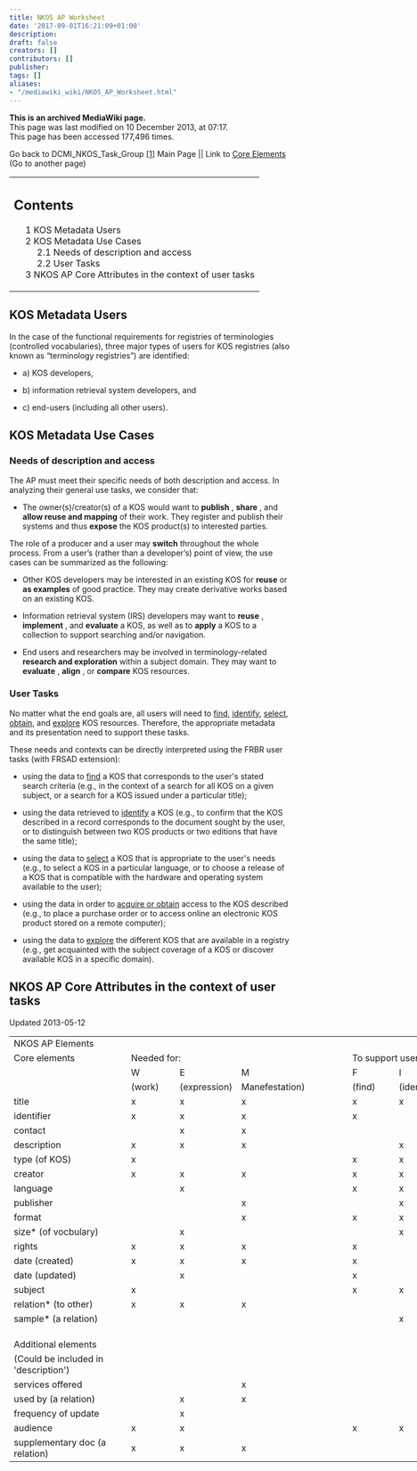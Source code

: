 ```yaml
---
title: NKOS AP Worksheet
date: '2017-09-01T16:21:09+01:00'
description: 
draft: false
creators: []
contributors: []
publisher: 
tags: []
aliases:
- "/mediawiki_wiki/NKOS_AP_Worksheet.html"
---
```


 **This is an archived MediaWiki page.**  
This page was last modified on 10 December 2013, at 07:17.  
This page has been accessed 177,496 times.

Go back to DCMI\_NKOS\_Task\_Group [[1]](/mediawiki_wiki/DCMI_NKOS_Task_Group) Main Page || Link to [Core Elements](/mediawiki_wiki/Core_Elements "Core Elements") (Go to another page)

<table id="toc" class="toc">
  <tr>
    <td>
      <div id="toctitle">
        <h2>Contents</h2>
      </div>
      <ul>
        <li class="toclevel-1 tocsection-1"><a href="#KOS_Metadata_Users"><span class="tocnumber">1</span> <span class="toctext">KOS Metadata Users</span></a></li>
        <li class="toclevel-1 tocsection-2">
          <a href="#KOS_Metadata_Use_Cases"><span class="tocnumber">2</span> <span class="toctext">KOS Metadata Use Cases</span></a>
          <ul>
            <li class="toclevel-2 tocsection-3"><a href="#Needs_of_description_and_access"><span class="tocnumber">2.1</span> <span class="toctext">Needs of description and access</span></a></li>
            <li class="toclevel-2 tocsection-4"><a href="#User_Tasks"><span class="tocnumber">2.2</span> <span class="toctext">User Tasks</span></a></li>
          </ul>
        </li>
        <li class="toclevel-1 tocsection-5"><a href="#NKOS_AP_Core_Attributes_in_the_context_of_user_tasks"><span class="tocnumber">3</span> <span class="toctext">NKOS AP Core Attributes in the context of user tasks</span></a></li>
      </ul>
    </td>
  </tr>
</table>

## KOS Metadata Users 

In the case of the functional requirements for registries of terminologies (controlled vocabularies), three major types of users for KOS registries (also known as “terminology registries”) are identified:

- a) KOS developers, 

- b) information retrieval system developers, and 

- c) end-users (including all other users). 

## KOS Metadata Use Cases 

### Needs of description and access 

The AP must meet their specific needs of both description and access. In analyzing their general use tasks, we consider that:

- The owner(s)/creator(s) of a KOS would want to **publish** , **share** , and **allow reuse and mapping** of their work. They register and publish their systems and thus **expose** the KOS product(s) to interested parties. 

The role of a producer and a user may **switch** throughout the whole process. From a user’s (rather than a developer’s) point of view, the use cases can be summarized as the following:

- Other KOS developers may be interested in an existing KOS for **reuse** or **as examples** of good practice. They may create derivative works based on an existing KOS.

- Information retrieval system (IRS) developers may want to **reuse** , **implement** , and **evaluate** a KOS, as well as to **apply** a KOS to a collection to support searching and/or navigation.

- End users and researchers may be involved in terminology-related **research and exploration** within a subject domain. They may want to **evaluate** , **align** , or **compare** KOS resources.

### User Tasks 

No matter what the end goals are, all users will need to [find](/index.php?title=Find&action=edit&redlink=1 "Find (page does not exist)"), [identify](/index.php?title=Identify&action=edit&redlink=1 "Identify (page does not exist)"), [select](/index.php?title=Select&action=edit&redlink=1 "Select (page does not exist)"), [obtain](/index.php?title=Obtain&action=edit&redlink=1 "Obtain (page does not exist)"), and [explore](/index.php?title=Explore&action=edit&redlink=1 "Explore (page does not exist)") KOS resources. Therefore, the appropriate metadata and its presentation need to support these tasks.

These needs and contexts can be directly interpreted using the FRBR user tasks (with FRSAD extension):

- using the data to [find](/index.php?title=Find&action=edit&redlink=1 "Find (page does not exist)") a KOS that corresponds to the user's stated search criteria (e.g., in the context of a search for all KOS on a given subject, or a search for a KOS issued under a particular title); 

- using the data retrieved to [identify](/index.php?title=Identify&action=edit&redlink=1 "Identify (page does not exist)") a KOS (e.g., to confirm that the KOS described in a record corresponds to the document sought by the user, or to distinguish between two KOS products or two editions that have the same title); 

- using the data to [select](/index.php?title=Select&action=edit&redlink=1 "Select (page does not exist)") a KOS that is appropriate to the user's needs (e.g., to select a KOS in a particular language, or to choose a release of a KOS that is compatible with the hardware and operating system available to the user); 

- using the data in order to [acquire or obtain](/index.php?title=Acquire_or_obtain&action=edit&redlink=1 "Acquire or obtain (page does not exist)") access to the KOS described (e.g., to place a purchase order or to access online an electronic KOS product stored on a remote computer); 

- using the data to [explore](/index.php?title=Explore&action=edit&redlink=1 "Explore (page does not exist)") the different KOS that are available in a registry (e.g., get acquainted with the subject coverage of a KOS or discover available KOS in a specific domain).

## NKOS AP Core Attributes in the context of user tasks 

Updated 2013-05-12

<table border="0" cellpadding="0" cellspacing="0" width="799" style="border-collapse: collapse;table-layout:fixed;width:799pt">
  <tr style="height:20.0pt">
    <td height="20" class="xl70" width="190" style="height:20.0pt;width:190pt">NKOS AP
      Elements</td>
    <td width="65" style="width:65pt"></td>
    <td width="65" style="width:65pt"></td>
    <td width="89" style="width:89pt"></td>
    <td width="65" style="width:65pt"></td>
    <td width="65" style="width:65pt"></td>
    <td width="65" style="width:65pt"></td>
    <td width="65" style="width:65pt"></td>
    <td width="65" style="width:65pt"></td>
    <td width="65" style="width:65pt"></td>
  </tr>
  <tr style="height:17.0pt">
    <td height="17" class="xl68" style="height:17.0pt">Core elements </td>
    <td colspan="3" class="xl69">Needed for:</td>
    <td></td>
    <td colspan="5" class="xl69">To support users to:</td>
  </tr>
  <tr style="height:16.0pt">
    <td height="16" style="height:16.0pt"></td>
    <td class="xl65">W<span style="mso-spacerun:yes">  </span>
    </td>
    <td class="xl65">E<span style="mso-spacerun:yes">  </span>
    </td>
    <td class="xl65">M<span style="mso-spacerun:yes">  </span>
    </td>
    <td></td>
    <td class="xl65">F</td>
    <td class="xl65">I</td>
    <td class="xl65">S</td>
    <td class="xl65">O</td>
    <td class="xl65">E</td>
  </tr>
  <tr style="height:15.0pt">
    <td height="15" style="height:15.0pt"></td>
    <td class="xl65">(work)</td>
    <td class="xl65">(expression)</td>
    <td class="xl65">Manefestation)</td>
    <td></td>
    <td class="xl65">(find)</td>
    <td class="xl65">(identify)</td>
    <td class="xl65">(select)</td>
    <td class="xl65">(obtain)</td>
    <td class="xl65">(explore)<span style="mso-spacerun:yes"> </span>
    </td>
  </tr>
  <tr style="height:15.0pt">
    <td height="15" style="height:15.0pt">title</td>
    <td class="xl65">x</td>
    <td class="xl65">x</td>
    <td class="xl65">x</td>
    <td class="xl65"></td>
    <td class="xl65">x</td>
    <td class="xl65">x</td>
    <td class="xl65"></td>
    <td class="xl65"></td>
    <td class="xl65"></td>
  </tr>
  <tr style="height:15.0pt">
    <td height="15" style="height:15.0pt">identifier</td>
    <td class="xl65">x</td>
    <td class="xl65">x</td>
    <td class="xl65">x</td>
    <td class="xl65"></td>
    <td class="xl65">x</td>
    <td class="xl65"></td>
    <td class="xl65"></td>
    <td class="xl65"></td>
    <td class="xl65"></td>
  </tr>
  <tr style="height:15.0pt">
    <td height="15" style="height:15.0pt">contact<span style="mso-spacerun:yes"> </span>
    </td>
    <td class="xl65"></td>
    <td class="xl65">x</td>
    <td class="xl65">x</td>
    <td class="xl65"></td>
    <td class="xl65"></td>
    <td class="xl65"></td>
    <td class="xl65"></td>
    <td class="xl65">x</td>
    <td class="xl65"></td>
  </tr>
  <tr style="height:15.0pt">
    <td height="15" style="height:15.0pt">description</td>
    <td class="xl65">x</td>
    <td class="xl65">x</td>
    <td class="xl65">x</td>
    <td class="xl65"></td>
    <td class="xl65"></td>
    <td class="xl65">x</td>
    <td class="xl65">x</td>
    <td class="xl65"></td>
    <td class="xl65"></td>
  </tr>
  <tr style="height:15.0pt">
    <td height="15" style="height:15.0pt">type (of KOS)</td>
    <td class="xl65">x</td>
    <td class="xl65"></td>
    <td class="xl65"></td>
    <td class="xl65"></td>
    <td class="xl65">x</td>
    <td class="xl65">x</td>
    <td class="xl65">x</td>
    <td class="xl65"></td>
    <td class="xl65"></td>
  </tr>
  <tr style="height:15.0pt">
    <td height="15" style="height:15.0pt">creator</td>
    <td class="xl65">x</td>
    <td class="xl65">x</td>
    <td class="xl65">x</td>
    <td class="xl65"></td>
    <td class="xl65">x</td>
    <td class="xl65">x</td>
    <td class="xl65"></td>
    <td class="xl65"></td>
    <td class="xl65"></td>
  </tr>
  <tr style="height:15.0pt">
    <td height="15" style="height:15.0pt">language</td>
    <td class="xl65"></td>
    <td class="xl65">x</td>
    <td class="xl65"></td>
    <td class="xl65"></td>
    <td class="xl65">x</td>
    <td class="xl65">x</td>
    <td class="xl65">x</td>
    <td class="xl65"></td>
    <td class="xl65"></td>
  </tr>
  <tr style="height:15.0pt">
    <td height="15" style="height:15.0pt">publisher</td>
    <td class="xl65"></td>
    <td class="xl65"></td>
    <td class="xl65">x</td>
    <td class="xl65"></td>
    <td class="xl65"></td>
    <td class="xl65">x</td>
    <td class="xl65">x</td>
    <td class="xl65"></td>
    <td class="xl65"></td>
  </tr>
  <tr style="height:15.0pt">
    <td height="15" style="height:15.0pt">format</td>
    <td class="xl65"></td>
    <td class="xl65"></td>
    <td class="xl65">x</td>
    <td class="xl65"></td>
    <td class="xl65">x</td>
    <td class="xl65">x</td>
    <td class="xl65">x</td>
    <td class="xl65"></td>
    <td class="xl65"></td>
  </tr>
  <tr style="height:15.0pt">
    <td height="15" style="height:15.0pt">size* (of vocbulary)</td>
    <td class="xl65"></td>
    <td class="xl65">x</td>
    <td class="xl65"></td>
    <td class="xl65"></td>
    <td class="xl65"></td>
    <td class="xl65">x</td>
    <td class="xl65">x</td>
    <td class="xl65"></td>
    <td class="xl65"></td>
  </tr>
  <tr style="height:15.0pt">
    <td height="15" style="height:15.0pt">rights</td>
    <td class="xl65">x</td>
    <td class="xl65">x</td>
    <td class="xl65">x</td>
    <td class="xl65"></td>
    <td class="xl65">x</td>
    <td class="xl65"></td>
    <td class="xl65">x</td>
    <td class="xl65">x</td>
    <td class="xl65"></td>
  </tr>
  <tr style="height:15.0pt">
    <td height="15" style="height:15.0pt">date (created)</td>
    <td class="xl65">x</td>
    <td class="xl65">x</td>
    <td class="xl65">x</td>
    <td class="xl65"></td>
    <td class="xl65">x</td>
    <td class="xl65"></td>
    <td class="xl65">x</td>
    <td class="xl65"></td>
    <td class="xl65"></td>
  </tr>
  <tr style="height:15.0pt">
    <td height="15" style="height:15.0pt">date (updated)</td>
    <td class="xl65"></td>
    <td class="xl65">x</td>
    <td class="xl65"></td>
    <td class="xl65"></td>
    <td class="xl65">x</td>
    <td class="xl65"></td>
    <td class="xl65">x</td>
    <td class="xl65"></td>
    <td class="xl65"></td>
  </tr>
  <tr style="height:15.0pt">
    <td height="15" style="height:15.0pt">subject</td>
    <td class="xl65">x</td>
    <td class="xl65"></td>
    <td class="xl65"></td>
    <td class="xl65"></td>
    <td class="xl65">x</td>
    <td class="xl65">x</td>
    <td class="xl65">x</td>
    <td class="xl65"></td>
    <td class="xl65"></td>
  </tr>
  <tr style="height:15.0pt">
    <td height="15" style="height:15.0pt">relation* (to other)</td>
    <td class="xl65">x</td>
    <td class="xl65">x</td>
    <td class="xl65">x</td>
    <td class="xl65"></td>
    <td class="xl65"></td>
    <td class="xl65"></td>
    <td class="xl65"></td>
    <td class="xl65"></td>
    <td class="xl65">x</td>
  </tr>
  <tr style="height:15.0pt">
    <td height="15" style="height:15.0pt">sample* (a relation)</td>
    <td class="xl65"></td>
    <td class="xl65"></td>
    <td class="xl65"></td>
    <td class="xl65"></td>
    <td class="xl65"></td>
    <td class="xl65">x</td>
    <td class="xl65">x</td>
    <td class="xl65"></td>
    <td class="xl65"></td>
  </tr>
  <tr style="height:15.0pt">
    <td height="15" style="height:15.0pt"></td>
    <td class="xl65"></td>
    <td class="xl65"></td>
    <td class="xl65"></td>
    <td class="xl65"></td>
    <td class="xl65"></td>
    <td class="xl65"></td>
    <td class="xl65"></td>
    <td class="xl65"></td>
    <td class="xl65"></td>
  </tr>
  <tr style="height:15.0pt">
    <td height="15" class="xl67" style="height:15.0pt">Additional elements</td>
    <td class="xl65"></td>
    <td class="xl65"></td>
    <td class="xl65"></td>
    <td class="xl65"></td>
    <td class="xl65"></td>
    <td class="xl65"></td>
    <td class="xl65"></td>
    <td class="xl65"></td>
    <td class="xl65"></td>
  </tr>
  <tr style="height:15.0pt">
    <td height="15" class="xl67" style="height:15.0pt">(Could be included in
      'description')</td>
    <td class="xl65"></td>
    <td class="xl65"></td>
    <td class="xl65"></td>
    <td class="xl65"></td>
    <td class="xl65"></td>
    <td class="xl65"></td>
    <td class="xl65"></td>
    <td class="xl65"></td>
    <td class="xl65"></td>
  </tr>
  <tr style="height:15.0pt">
    <td height="15" style="height:15.0pt">services offered</td>
    <td class="xl65"></td>
    <td class="xl65"></td>
    <td class="xl65">x</td>
    <td class="xl65"></td>
    <td class="xl65"></td>
    <td class="xl65"></td>
    <td class="xl65">x</td>
    <td class="xl65"></td>
    <td class="xl65"></td>
  </tr>
  <tr style="height:15.0pt">
    <td height="15" style="height:15.0pt">used by (a relation)</td>
    <td class="xl65"></td>
    <td class="xl65">x</td>
    <td class="xl65">x</td>
    <td class="xl65"></td>
    <td class="xl65"></td>
    <td class="xl65"></td>
    <td class="xl65">x</td>
    <td class="xl65"></td>
    <td class="xl65"></td>
  </tr>
  <tr style="height:15.0pt">
    <td height="15" style="height:15.0pt">frequency of update</td>
    <td class="xl65"></td>
    <td class="xl65">x</td>
    <td class="xl65"></td>
    <td class="xl65"></td>
    <td class="xl65"></td>
    <td class="xl65"></td>
    <td class="xl65">x</td>
    <td class="xl65"></td>
    <td class="xl65"></td>
  </tr>
  <tr style="height:15.0pt">
    <td height="15" style="height:15.0pt">audience</td>
    <td class="xl65">x</td>
    <td class="xl65">x</td>
    <td class="xl65"></td>
    <td class="xl65"></td>
    <td class="xl65">x</td>
    <td class="xl65">x</td>
    <td class="xl65">x</td>
    <td class="xl65"></td>
    <td class="xl65"></td>
  </tr>
  <tr style="height:15.0pt">
    <td height="15" style="height:15.0pt">supplementary doc (a relation)</td>
    <td class="xl65">x</td>
    <td class="xl65">x</td>
    <td class="xl65">x</td>
    <td class="xl65"></td>
    <td class="xl65"></td>
    <td class="xl65"></td>
    <td class="xl65">x</td>
    <td class="xl65"></td>
    <td class="xl65"></td>
  </tr>
</table>

